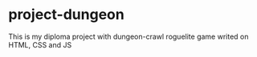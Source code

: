 # project-dungeon
 This is my diploma project with dungeon-crawl roguelite game writed on HTML, CSS and JS
